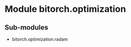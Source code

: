 Module bitorch.optimization
===========================

Sub-modules
-----------
* bitorch.optimization.radam